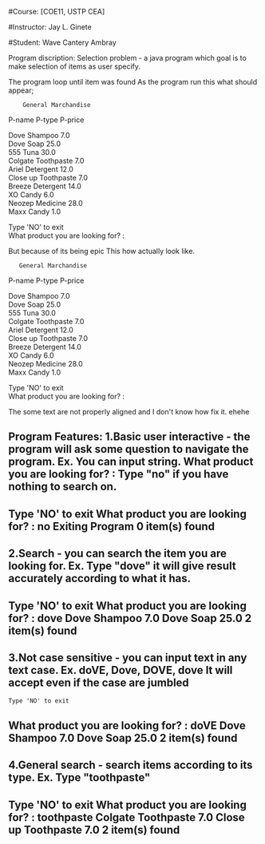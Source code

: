 #Course: [COE11, USTP CEA]

#Instructor: Jay L. Ginete

#Student: Wave Cantery Ambray

Program discription:
Selection problem - a java program which goal is to make selection of items as user specify.

The program loop until item was found
As the program run this what should appear;


        General Marchandise				
											
P-name          P-type          P-price	
											
Dove    		Shampoo 		7.0			
Dove   			Soap    			25.0		
555    			Tuna   				30.0		
Colgate 		Toothpaste      7.0			
Ariel  			Detergent      	 	12.0		
Close up       	Toothpaste       7.0			
Breeze         	Detergent        14.0		
XO      		Candy   		6.0			
Neozep  		Medicine        28.0			
Maxx    		Candy   		1.0			
											
Type 'NO' to exit							
What product you are looking for? :		
											



But because of its being epic
This how actually look like.




       General Marchandise				
											
P-name          P-type          P-price	
											
Dove    Shampoo 7.0						
Dove    Soap    25.0						
555     Tuna    30.0						
Colgate Toothpaste      7.0				
Ariel   Detergent       12.0				
Close up        Toothpaste      7.0		
Breeze  Detergent       14.0				
XO      Candy   6.0						
Neozep  Medicine        28.0					
Maxx    Candy   1.0						
											
Type 'NO' to exit							
What product you are looking for? :		
											


The some text are not properly aligned and I don't know how fix it. ehehe

Program Features:
1.Basic user interactive -  the program will ask some question to navigate the program.
Ex. You can input string.
	What product you are looking for? :
Type "no" if you have nothing to search on.
-----------------------------------------
Type 'NO' to exit
What product you are looking for? : no
Exiting Program
0 item(s) found
-----------------------------------------
2.Search - you can search the item you are looking for.
Ex. Type "dove" it will give result accurately according to what it has.
------------------------------------------------------
Type 'NO' to exit
What product you are looking for? : dove
Dove    Shampoo 7.0
Dove    Soap    25.0
2 item(s) found
------------------------------------------------------
3.Not case sensitive - you can input text in any text case.
Ex. doVE, Dove, DOVE, dove
	It will accept even if the case are jumbled
-------------------------------------------------
	Type 'NO' to exit
What product you are looking for? : doVE
Dove    Shampoo 7.0
Dove    Soap    25.0
2 item(s) found
-------------------------------------------------
4.General search - search items according to its type.
Ex. Type "toothpaste"
------------------------------------------
Type 'NO' to exit
What product you are looking for? : toothpaste
Colgate Toothpaste      7.0
Close up        Toothpaste      7.0
2 item(s) found
------------------------------------------